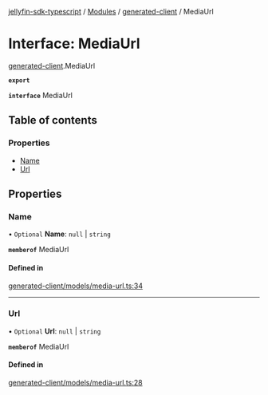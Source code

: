 [jellyfin-sdk-typescript](../README.md) / [Modules](../modules.md) / [generated-client](../modules/generated_client.md) / MediaUrl

# Interface: MediaUrl

[generated-client](../modules/generated_client.md).MediaUrl

**`export`**

**`interface`** MediaUrl

## Table of contents

### Properties

- [Name](generated_client.MediaUrl.md#name)
- [Url](generated_client.MediaUrl.md#url)

## Properties

### Name

• `Optional` **Name**: ``null`` \| `string`

**`memberof`** MediaUrl

#### Defined in

[generated-client/models/media-url.ts:34](https://github.com/thornbill/jellyfin-sdk-typescript/blob/c0c5b18/src/generated-client/models/media-url.ts#L34)

___

### Url

• `Optional` **Url**: ``null`` \| `string`

**`memberof`** MediaUrl

#### Defined in

[generated-client/models/media-url.ts:28](https://github.com/thornbill/jellyfin-sdk-typescript/blob/c0c5b18/src/generated-client/models/media-url.ts#L28)
